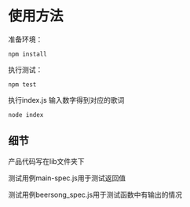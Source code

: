 # 使用方法

准备环境：

    npm install

执行测试：

    npm test
    
执行index.js
输入数字得到对应的歌词

    node index

    
## 细节
    
产品代码写在lib文件夹下
    
测试用例main-spec.js用于测试返回值
    
测试用例beersong_spec.js用于测试函数中有输出的情况
    